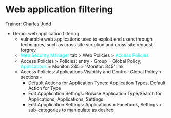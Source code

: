 # Web application filtering

Trainer: Charles Judd


- Demo: web application filtering
  - vulnerable web applications used to exploit end users through techniques, such as cross site scription and cross site request forgrey
  - <span style='color: cyan;'>Web Security Manager</span> tab > Web Policies > <span style='color: cyan;'>Access Policies</span>
  - Access Policies > Policies: entry - Group = Global Policy; <span style='color: cyan;'>Applications</span> = Monitor: 345 > 'Monitor: 345' link
  - Access Policies: Applications Visibility and Control: Global Policy > sections - 
    - Default Actions for Application Types: Application Types, Default Action for Type
    - Edit Appplication Settings: Browse Application Type/Search for Applications; Applications, Settings
    - Edit Appplication Settings: Applications = Facebook, Settings > sub-categories to manipulate as desired



